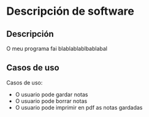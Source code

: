 # Descripción de software

## Descripción
O meu programa fai blablablablbablabal

## Casos de uso
Casos de uso:

- O usuario pode gardar notas
- O usuario pode borrar notas
- O usuario pode imprimir en pdf as notas gardadas